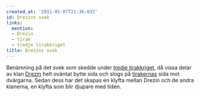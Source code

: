 ```yaml
---
created_at: '2011-01-07T21:36:03Z'
id: Drezins svek
links:
  mention:
  - Drezin
  - tirak
  - tredje tirakkriget
title: Drezins svek
---
```


Benämning på det svek som skedde under [tredje tirakkriget], då vissa delar av klan [Drezin] helt
oväntat bytte sida och slogs på [tirakernas] sida mot dvärgarna. Sedan dess har det skapas en klyfta
mellan Drezin och de andra klanerna, en klyfta som blir djupare med tiden.

  [tredje tirakkriget]: tredje_tirakkriget
  [Drezin]: Drezin
  [tirakernas]: tirak